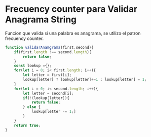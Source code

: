 
# Frecuency counter para Validar Anagrama String

Funcion que valida si una palabra es anagrama, se utilizo el patron frecuency counter.

````javascript
function validarAnamgrama(first,second){
    if(first.length !== second.length){
        return false;
    }
    const lookup ={};
    for(let i = 0; i< first.length; i++){
        let letter = first[i];
        lookup[letter] ? lookup[letter]+=1 : lookup[letter] = 1;
    }
    for(let i = 0; i< second.length; i++){
        let letter = second[i];
        if(!(lookup[letter]){
            return false;
        } else {
            lookup[letter -= 1;]
        }
    }
    return true;
}
````

